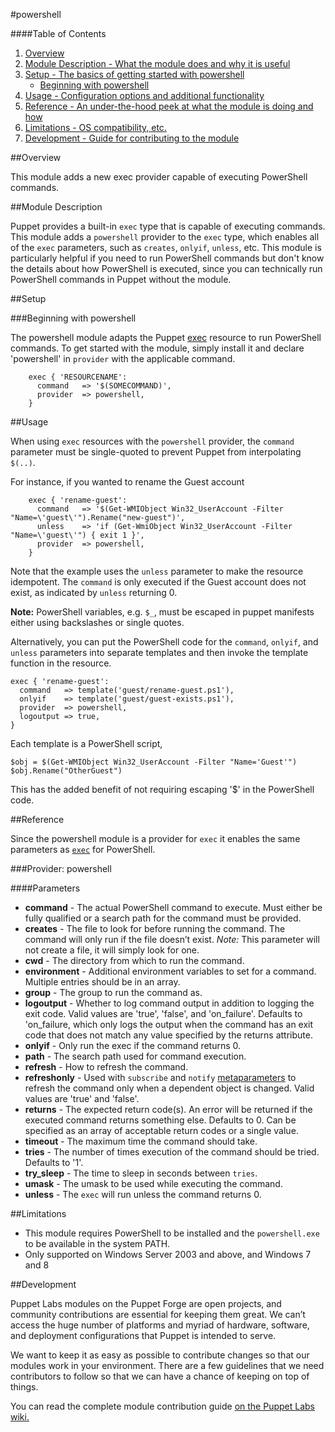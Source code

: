 #powershell

####Table of Contents

1. [Overview](#overview)
2. [Module Description - What the module does and why it is useful](#module-description)
3. [Setup - The basics of getting started with powershell](#setup)
    * [Beginning with powershell](#beginning-with-powershell)
4. [Usage - Configuration options and additional functionality](#usage)
5. [Reference - An under-the-hood peek at what the module is doing and how](#reference)
5. [Limitations - OS compatibility, etc.](#limitations)
6. [Development - Guide for contributing to the module](#development)

##Overview

This module adds a new exec provider capable of executing PowerShell commands. 

##Module Description

Puppet provides a built-in `exec` type that is capable of executing commands. This module adds a `powershell` provider to the `exec` type,  which enables all of the `exec` parameters, such as `creates`, `onlyif`, `unless`, etc. This module is particularly helpful if you need to run PowerShell commands but don't know the details about how PowerShell is executed, since you can technically run PowerShell commands in Puppet without the module.

##Setup

###Beginning with powershell

The powershell module adapts the Puppet
[exec](http://docs.puppetlabs.com/references/stable/type.html#exec)
resource to run PowerShell commands. To get started with the module, simply install it and declare 'powershell' in `provider` with the applicable command.

```
    exec { 'RESOURCENAME':
      command   => '$(SOMECOMMAND)',
      provider  => powershell,
    }
```

##Usage

When using `exec` resources with the `powershell` provider, the `command` parameter must be single-quoted to prevent Puppet from interpolating `$(..)`. 

For instance, if you wanted to rename the Guest account

```
    exec { 'rename-guest':
      command   => '$(Get-WMIObject Win32_UserAccount -Filter "Name=\'guest\'").Rename("new-guest")',
      unless    => 'if (Get-WmiObject Win32_UserAccount -Filter "Name=\'guest\'") { exit 1 }',
      provider  => powershell,
    }
```

Note that the example uses the `unless` parameter to make the resource idempotent. The `command` is only executed if the Guest account does not exist, as indicated by
`unless` returning 0.

**Note:** PowerShell variables, e.g. `$_`, must be escaped in puppet manifests either using backslashes or single quotes.

Alternatively, you can put the PowerShell code for the `command`, `onlyif`, and `unless` parameters into separate templates and then invoke the template function in the resource.

```
exec { 'rename-guest':
  command   => template('guest/rename-guest.ps1'),
  onlyif    => template('guest/guest-exists.ps1'),
  provider  => powershell,
  logoutput => true,
}
```
Each template is a PowerShell script, 

```
$obj = $(Get-WMIObject Win32_UserAccount -Filter "Name='Guest'")
$obj.Rename("OtherGuest")
```

This has the added benefit of not requiring escaping '$' in the PowerShell code.

##Reference

Since the powershell module is a provider for `exec` it enables the same parameters as [`exec`](http://docs.puppetlabs.com/references/stable/type.html#exec) for PowerShell.

###Provider: powershell

####Parameters

* **command** - The actual PowerShell command to execute. Must either be fully qualified or a search path for the command must be provided. 
* **creates** - The file to look for before running the command. The command will only run if the file doesn’t exist. *Note:* This parameter will not create a file, it will simply look for one.
* **cwd** - The directory from which to run the command.
* **environment** - Additional environment variables to set for a command. Multiple entries should be in an array.
* **group** - The group to run the command as.  
* **logoutput** - Whether to log command output in addition to logging the exit code. Valid values are 'true', 'false', and 'on_failure'. Defaults to 'on_failure, which only logs the output when the command has an exit code that does not match any value specified by the returns attribute. 
* **onlyif** - Only run the exec if the command returns 0.
* **path** - The search path used for command execution.
* **refresh** - How to refresh the command.
* **refreshonly** -  Used with `subscribe` and `notify` [metaparameters](http://docs.puppetlabs.com/references/latest/metaparameter.html) to refresh the command only when a dependent object is changed. Valid values are 'true' and 'false'.
* **returns** - The expected return code(s). An error will be returned if the executed command returns something else. Defaults to 0. Can be specified as an array of acceptable return codes or a single value.
* **timeout** - The maximum time the command should take.
* **tries** - The number of times execution of the command should be tried. Defaults to '1'. 
* **try_sleep** - The time to sleep in seconds between `tries`.
* **umask** - The umask to be used while executing the command.
* **unless** - The `exec` will run unless the command returns 0.

##Limitations

 * This module requires PowerShell to be installed and the `powershell.exe` to be available in the system PATH.
 * Only supported on Windows Server 2003 and above, and Windows 7 and 8

##Development

Puppet Labs modules on the Puppet Forge are open projects, and community contributions are essential for keeping them great. We can’t access the huge number of platforms and myriad of hardware, software, and deployment configurations that Puppet is intended to serve.

We want to keep it as easy as possible to contribute changes so that our modules work in your environment. There are a few guidelines that we need contributors to follow so that we can have a chance of keeping on top of things.

You can read the complete module contribution guide [on the Puppet Labs wiki.](http://projects.puppetlabs.com/projects/module-site/wiki/Module_contributing)
